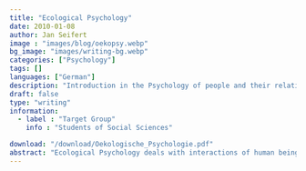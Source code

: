 ```yaml
---
title: "Ecological Psychology"
date: 2010-01-08
author: Jan Seifert
image : "images/blog/oekopsy.webp"
bg_image: "images/writing-bg.webp"
categories: ["Psychology"]
tags: []
languages: ["German"]
description: "Introduction in the Psychology of people and their relation to their environment"
draft: false
type: "writing"
information:
  - label : "Target Group"
    info : "Students of Social Sciences"

download: "/download/Oekologische_Psychologie.pdf"
abstract: "Ecological Psychology deals with interactions of human beings with their environment. The interaction takes it's effect via the environment that influences experiences, behaviour and the health of people. People react to that changing their environment that affects them. This manuscript introduces into several topics and theories."
---
```


